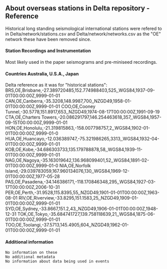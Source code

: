 ## About overseas stations in Delta repository - Reference ##
Historical long standing seismological international stations were refered to 
in Delta/network/stations.csv and Delta/network/networks.csv as the "OE" network
these have been removed since. 

#### Station Recordings and Instrumentation ####
Most likely used in the paper seismograms and pre-miniseed recordings. 
	
#### Countries Australia, U.S.A., Japan  ####
Delta reference as it was for "historical stations": 
BRS,OE,Brisbane,-27.389720485,152.774988403,525,,WGS84,1937-09-01T00:00:00Z,9999-01-01
CAN,OE,Canberra,-35.3208,148.9987,700,,NZGD49,1958-01-01T00:00:00Z,9999-01-01
COO,OE,Cooney Tunnel,-30.5778,151.8917,653,,NZGD49,1974-08-17T00:00:00Z,1991-09-19
CTA,OE,Charters Towers,-20.086291797,146.254463618,357,,WGS84,1957-09-15T00:00:00Z,9999-01-01
HON,OE,Honolulu,-21.319815863,-158.007798757,2,,WGS84,1902-01-01T00:00:00Z,9999-01-0
HUA,OE,Huancayo,-12.036389747,-75.321986265,3313,,WGS84,1932-04-01T00:00:00Z,9999-01-01
KOB,OE,Kobe,-34.686303733,135.179788878,58,,WGS84,1939-11-01T00:00:00Z,9999-01-01
NAG,OE,Nagoya,-35.163019642,136.968099401,52,,WGS84,1891-02-01T00:00:00Z,9999-01-0
NIA,OE,Norfolk Island,-29.039783059,167.960134076,130,,WGS84,1969-12-01T00:00:00Z,1977-05-28
PAS,OE,Pasadena,-34.146386171,-118.170846348,295,,WGS84,1927-03-17T00:00:00Z,2006-10-31
PER,OE,Perth,-31.9528,115.8395,55,,NZGD49,1901-01-01T00:00:00Z,1963-08-01
RIV,OE,Riverview,-33.8295,151.1583,25,,NZGD49,1909-01-01T00:00:00Z,9999-01-01
SYD,OE,Sydney,-33.8667,151.2,43,,NZGD49,1906-01-01T00:00:00Z,1948-12-31
TOK,OE,Tokyo,-35.684741727,139.758118639,21,,WGS84,1875-06-01T00:00:00Z,9999-01-01
TOO,OE,Toolangi,-37.5713,145.4905,604,,NZGD49,1962-01-01T00:00:00Z,9999-01-01

####  Additional information #### 
    No information on these
    No additional metadata
    No information about data being used in events
